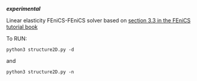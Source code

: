 ***experimental***

Linear elasticity FEniCS-FEniCS solver based on [section 3.3 in the FEniCS tutorial book](https://fenicsproject.org/pub/tutorial/pdf/fenics-tutorial-vol1.pdf)

To RUN: 

```
python3 structure2D.py -d
```
and
```
python3 structure2D.py -n
```

